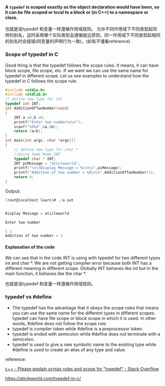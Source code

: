 #### A `typedef` is scoped exactly as the object declaration would have been, so it can be file scoped or local to a block or (in C++) to a namespace or class.

也就是说typedef 和变量一样遵循作用域规则。  允许不同作用域下不同类型起同样的别名，这时采用哪个实际类型会遵循就近原则，同一作用域下不同类型起相同的别名时会报错(同变量的声明行为一致)。(如有不懂看reference)

### Scope of typedef in C

Good thing is that the typedef follows the scope rules. It means, it can have block scope, file scope, etc. If we want we can use the same name for typedef in different scope. Let us see examples to understand how the typedef in C follows the scope rule.

```c
#include <stdio.h>
#include <stdlib.h>
// define new type for int
typedef int INT;
int AdditionOfTwoNumber(void)
{
    INT a =0,b =0;
    printf("Enter two number\n\n");
    scanf("%d%d",&a,&b);
    return (a+b);
}
int main(int argc, char *argv[])
{
    // define new type for char *
    //Using Same Name INT
    typedef char * INT;
    INT pcMessage = "aticleworld";
    printf("\n\nDisplay Message = %s\n\n",pcMessage);
    printf("Addition of two number = %d\n\n",AdditionOfTwoNumber());
    return 0;
}
```

Output:

```c
[root@localhost learn]# ./a.out 


Display Message = aticleworld

Enter two number

1 2
Addition of two number = 3
```

#### Explanation of the code

We can see that in the code INT is using with typedef for two different types int and char *. We are not getting compiler error because both INT has a different meaning in different scope. Globally INT behaves like int but in the main function, it behaves like the char *.



也就是说typedef 和变量一样遵循作用域规则。

### typedef vs #define

- The typedef has the advantage that it obeys the scope rules that means you can use the same name for the different types in different scopes. typedef can have file scope or block scope in which it is used. In other words, #define does not follow the scope rule.
- typedef is compiler token while #define is a preprocessor token.
- typedef is ended with semicolon while #define does not terminate with a semicolon.
- typedef is used to give a new symbolic name to the existing type while #define is used to create an alias of any type and value.



reference:

[c++ - Please explain syntax rules and scope for &quot;typedef&quot; - Stack Overflow](https://stackoverflow.com/questions/2427739/please-explain-syntax-rules-and-scope-for-typedef)

https://aticleworld.com/typedef-in-c/



